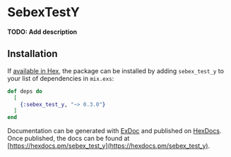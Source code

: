 # SebexTestY

**TODO: Add description**

## Installation

If [available in Hex](https://hex.pm/docs/publish), the package can be installed
by adding `sebex_test_y` to your list of dependencies in `mix.exs`:

```elixir
def deps do
  [
  	{:sebex_test_y, "~> 0.3.0"}
  ]
end
```

Documentation can be generated with [ExDoc](https://github.com/elixir-lang/ex_doc)
and published on [HexDocs](https://hexdocs.pm). Once published, the docs can
be found at [https://hexdocs.pm/sebex_test_y](https://hexdocs.pm/sebex_test_y).

